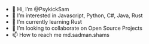 - 👋 Hi, I’m @PsykickSam
- 👀 I’m interested in Javascript, Python, C#, Java, Rust
- 🌱 I’m currently learning Rust
- 💞️ I’m looking to collaborate on Open Source Projects
- 📫 How to reach me md.sadman.shams

<!---
PsykickSam/PsykickSam is a ✨ special ✨ repository because its `README.md` (this file) appears on your GitHub profile.
You can click the Preview link to take a look at your changes.
--->
